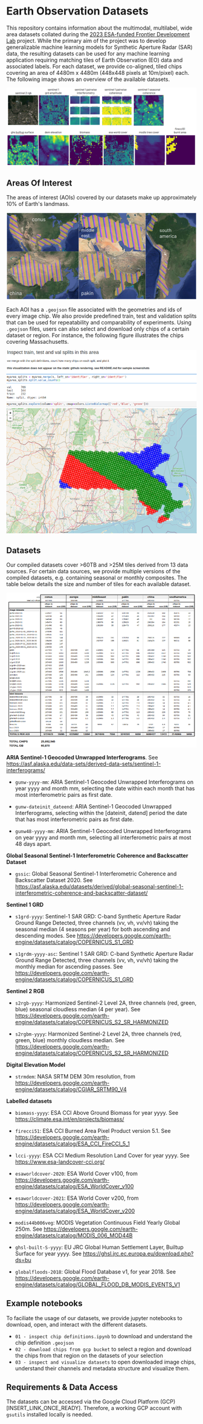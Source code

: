 # Earth Observation Datasets

This repository contains information about the multimodal, multilabel, wide area datasets collated during the [2023 ESA-funded Frontier Development Lab](https://fdleurope.org/fdl-europe-2023) project. While the primary aim of the project was to develop generalizable machine learning models for Synthetic Aperture Radar (SAR) data, the resulting datasets can be used for any machine learning application requiring matching tiles of Earth Observation (EO) data and associated labels. For each dataset, we provide co-aligned, tiled chips covering an area of 4480m x 4480m (448x448 pixels at 10m/pixel) each. The following image shows an overview of the available datasets. 

![samples](imgs/samples.png)

## Areas Of Interest

The areas of interest (AOIs) covered by our datasets make up approximately 10% of Earth's landmass. 

![samples](imgs/aois.png)

Each AOI has a `.geojson` file associated with the geometries and ids of every image chip. We also provide predefined train, test and validation splits that can be used for repeatability and comparability of experiments. Using `.geojson` files, users can also select and download only chips of a certain dataset or region. For instance, the following figure illustrates the chips covering Massachusetts.

![AOIs](imgs/regionchips.png)

## Datasets

Our compiled datasets cover >60TB and >25M tiles derived from 13 data sources. For certain data sources, we provide multiple versions of the compiled datasets, e.g. containing seasonal or monthly composites. The table below details the size and number of tiles for each available dataset.

![datasets](imgs/datasets.png)

**ARIA Sentinel-1 Geocoded Unwrapped Interferograms**. See https://asf.alaska.edu/data-sets/derived-data-sets/sentinel-1-interferograms/

- `gunw-yyyy-mm`: ARIA Sentinel-1 Geocoded Unwrapped Interferograms on year yyyy and month mm, selecting the date within each month that has most interferometric pairs as first date.

- `gunw-dateinit_dateend`: ARIA Sentinel-1 Geocoded Unwrapped Interferograms, selecting within the [dateinit, datend] period the date that has most interferometric pairs as first date.

- `gunw48-yyyy-mm`: ARIA Sentinel-1 Geocoded Unwrapped Interferograms on year yyyy and month mm, selecting all interferometric pairs at most 48 days apart.

**Global Seasonal Sentinel-1 Interferometric Coherence and Backscatter Dataset**

- `gssic`: Global Seasonal Sentinel-1 Interferometric Coherence and Backscatter Dataset 2020. See https://asf.alaska.edu/datasets/derived/global-seasonal-sentinel-1-interferometric-coherence-and-backscatter-dataset/

**Sentinel 1 GRD**

- `s1grd-yyyy`: Sentinel-1 SAR GRD: C-band Synthetic Aperture Radar Ground Range Detected, three channels (vv, vh, vv/vh) taking the seasonal median (4 seasons per year) for both ascending and descending modes. See https://developers.google.com/earth-engine/datasets/catalog/COPERNICUS_S1_GRD

- `s1grdm-yyyy-asc`: Sentinel 1 SAR GRD: C-band Synthetic Aperture Radar Ground Range Detected, three channels (vv, vh, vv/vh) taking the monthly median for ascending passes. See https://developers.google.com/earth-engine/datasets/catalog/COPERNICUS_S1_GRD

**Sentinel 2 RGB**

- `s2rgb-yyyy`: Harmonized Sentinel-2 Level 2A, three channels (red, green, blue) seasonal cloudless median (4 per year). See https://developers.google.com/earth-engine/datasets/catalog/COPERNICUS_S2_SR_HARMONIZED

- `s2rgbm-yyyy`: Harmonized Sentinel-2 Level 2A, three channels (red, green, blue) monthly cloudless median. See https://developers.google.com/earth-engine/datasets/catalog/COPERNICUS_S2_SR_HARMONIZED

**Digital Elevation Model**

- `strmdem`: NASA SRTM DEM 30m resolution, from https://developers.google.com/earth-engine/datasets/catalog/CGIAR_SRTM90_V4

**Labelled datasets**

- `biomass-yyyy`: ESA CCI Above Ground Biomass for year yyyy. See https://climate.esa.int/en/projects/biomass/

- `firecci51`: ESA CCI Burned Area Pixel Product version 5.1. See https://developers.google.com/earth-engine/datasets/catalog/ESA_CCI_FireCCI_5_1

- `lcci-yyyy`: ESA CCI Medium Resolution Land Cover for year yyyy. See https://www.esa-landcover-cci.org/

- `esaworldcover-2020`: ESA World Cover v100, from https://developers.google.com/earth-engine/datasets/catalog/ESA_WorldCover_v100

- `esaworldcover-2021`: ESA World Cover v200, from https://developers.google.com/earth-engine/datasets/catalog/ESA_WorldCover_v200

- `modis44b006veg`: MODIS Vegetation Continuous Field Yearly Global 250m. See https://developers.google.com/earth-engine/datasets/catalog/MODIS_006_MOD44B

- `ghsl-built-S-yyyy`: EU JRC Global Human Settlement Layer, Builtup Surface for year yyyy. See https://ghsl.jrc.ec.europa.eu/download.php?ds=bu

- `globalfloods-2018`: Global Flood Database v1, for year 2018. See https://developers.google.com/earth-engine/datasets/catalog/GLOBAL_FLOOD_DB_MODIS_EVENTS_V1

## Example notebooks

To faciliate the usage of our datasets, we provide jupyter notebooks to download, open, and interact with the different datasets.

- `01 - inspect chip definitions.ipynb` to download and understand the chip definition `.geojson`
- `02 - download chips from gcp bucket` to select a region and download the chips from that region on the datasets of your selection
- `03 - inspect and visualize datasets` to open downloaded image chips, understand their channels and metadata structure and visualize them.

## Requirements & Data Access

The datasets can be accessed via the Google Cloud Platform (GCP) [INSERT_LINK_ONCE_READY]. Therefore, a working GCP account with `gsutils` installed locally is needed.
